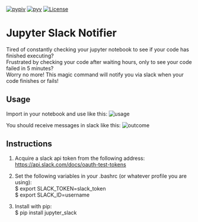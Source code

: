 [![pypiv](https://img.shields.io/pypi/v/jupyter_slack.svg)](https://pypi.python.org/pypi/jupter_slack)
[![pyv](https://img.shields.io/pypi/pyversions/jupyter_slack.svg)](https://pypi.python.org/pypi/jupyter_slack)
[![License](https://img.shields.io/pypi/l/jupyter_slack.svg)](https://pypi.python.org/pypi/jupyter_slack)

# Jupyter Slack Notifier
Tired of constantly checking your jupyter notebook to see if your code has finished executing?  
Frustrated by checking your code after waiting hours, only to see your code failed in 5 minutes?  
Worry no more! This magic command will notify you via slack when your code finishes or fails!  

## Usage
Import in your notebook and use like this:
![usage](https://i.imgur.com/3bKBr8b.png)

You should receive messages in slack like this:
![outcome](https://i.imgur.com/sidwVIm.png)

## Instructions
1. Acquire a slack api token from the following address:  
https://api.slack.com/docs/oauth-test-tokens

2. Set the following variables in your .bashrc (or whatever profile you are using):  
$ export SLACK_TOKEN=slack_token  
$ export SLACK_ID=username  

3. Install with pip:  
$ pip install jupyter_slack
